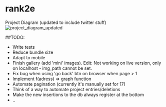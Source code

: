 # rank2e
Project Diagram (updated to include twitter stuff)
![project_diagram_updated](https://user-images.githubusercontent.com/100313927/167691925-71006de7-7f9a-466d-86c3-1d603958cad9.png)

##TODO:
* Write tests
* Reduce bundle size
* Adapt to mobile
* Finish gallery (add 'mini' images). Edit: Not working on live version, only on localhost - img_path cannot be set.
* Fix bug when using 'go back' btn on browser when page > 1
* Implement f(adress) => graph function
* Automate pagination (currently it's manually set for 17)
* Think of a way to automate project entries/deletions
* Make the new insertions to the db always register at the bottom
* ..


